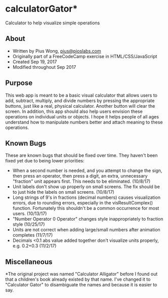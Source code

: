 # calculatorGator*
Calculator to help visualize simple operations

## About
* Written by Pius Wong, pius@pioslabs.com
* Originally part of a FreeCodeCamp exercise in HTML/CSS/JavaScript
* Created Sep 19, 2017
* Modified throughout Sep 2017

## Purpose
This web app is meant to be a basic visual calculator that allows users to add, subtract, multiply, and divide numbers by pressing the appropriate buttons, just like a real, physical calculator. Another button will clear the screen. In addition, this app should also help users envision these operations on individual units or objects. I hope it helps people of all ages understand how to manipulate numbers better and attach meaning to these operations.

## Known Bugs
These are known bugs that should be fixed over time. They haven't been fixed yet due to being lower priorities:
* When a second number is needed, and you attempt to change the sign, then press an operator, then press a digit, an extra, unnecessary "fraction" unit appears first.  This needs to be eliminated. (10/8/17)
* Unit labels don't show up properly on small screens. The fix should be to just hide the labels on small screens. (10/8/17)
* Long strings of 9's in fractions (decimal numbers) causes visualization errors, due to rounding errors, especially in the visResultComplex() function. Fortunately this shouldn't be a common occurrence for most users. (10/13/17)
* "Number Operator 0 Operator" changes style inappropriately to fraction style (10/25/17)
* Units are not correct when adding large/small numbers after animation completes (11/7/17)
* Decimals <0.1 abs value added together don't visualize units properly, e.g. 0.2+0.3 (11/2/17)

## Miscellaneous
*The original project was named "Calculator Alligator" before I found out that a children's book already existed by that name.  I've changed it to "Calculator Gator" to disambiguate the names and because it is easier to say.
